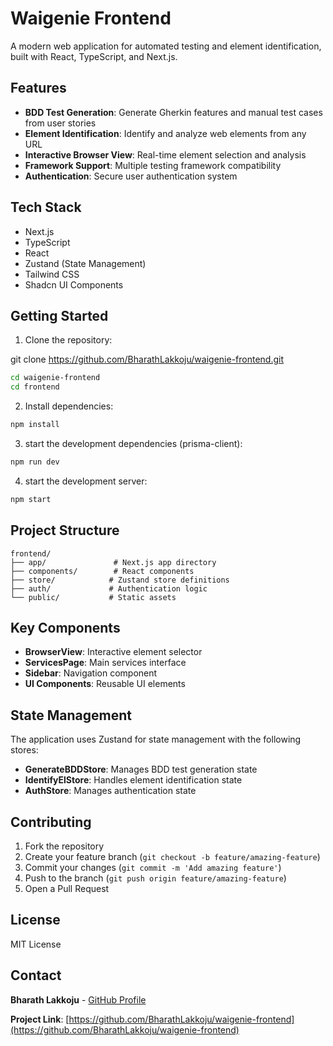 # Waigenie Frontend

A modern web application for automated testing and element identification, built with React, TypeScript, and Next.js.

## Features

- **BDD Test Generation**: Generate Gherkin features and manual test cases from user stories
- **Element Identification**: Identify and analyze web elements from any URL
- **Interactive Browser View**: Real-time element selection and analysis
- **Framework Support**: Multiple testing framework compatibility
- **Authentication**: Secure user authentication system

## Tech Stack

- Next.js
- TypeScript
- React
- Zustand (State Management)
- Tailwind CSS
- Shadcn UI Components

## Getting Started

1. Clone the repository:

git clone https://github.com/BharathLakkoju/waigenie-frontend.git

```bash
cd waigenie-frontend
cd frontend
```

2. Install dependencies:

```bash
npm install
```

3. start the development dependencies (prisma-client):

```bash
npm run dev
```

4. start the development server:

```bash
npm start
```

## Project Structure

```
frontend/
├── app/               # Next.js app directory
├── components/        # React components
├── store/            # Zustand store definitions
├── auth/             # Authentication logic
└── public/           # Static assets
```

## Key Components

- **BrowserView**: Interactive element selector
- **ServicesPage**: Main services interface  
- **Sidebar**: Navigation component
- **UI Components**: Reusable UI elements

## State Management

The application uses Zustand for state management with the following stores:

- **GenerateBDDStore**: Manages BDD test generation state
- **IdentifyElStore**: Handles element identification state  
- **AuthStore**: Manages authentication state

## Contributing

1. Fork the repository
2. Create your feature branch (`git checkout -b feature/amazing-feature`)
3. Commit your changes (`git commit -m 'Add amazing feature'`)
4. Push to the branch (`git push origin feature/amazing-feature`)
5. Open a Pull Request

## License

MIT License

## Contact

**Bharath Lakkoju** - [GitHub Profile](https://github.com/BharathLakkoju)

**Project Link**: [https://github.com/BharathLakkoju/waigenie-frontend](https://github.com/BharathLakkoju/waigenie-frontend)

